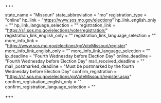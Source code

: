 +++

state_name = "Missouri"
state_abbreviation = "mo"
registration_type = "online"
hp_link = "https://www.sos.mo.gov/elections"
hp_link_english_only = ""
hp_link_language_selection = ""
registration_link = "https://s1.sos.mo.gov/elections/voterregistration/"
registration_link_english_only = ""
registration_link_language_selection = ""
more_info_link = "https://www.sos.mo.gov/elections/goVoteMissouri/register"
more_info_link_english_only = ""
more_info_link_language_selection = ""
ip_deadline = "Fourth Wednesday before Election Day"
online_deadline = "Fourth Wednesday before Election Day"
mail_received_deadline = ""
mail_postmarked_deadline = "Must be postmarked by the fourth Wednesday before Election Day"
confirm_registration = "https://s1.sos.mo.gov/elections/goVoteMissouri/register.aspx"
confirm_registration_english_only = ""
confirm_registration_language_selection = ""

+++